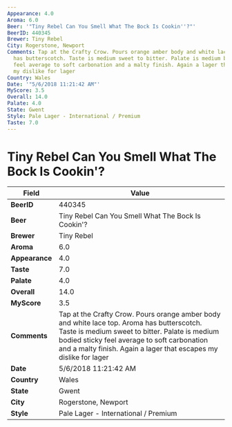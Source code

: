 ```yaml
---
Appearance: 4.0
Aroma: 6.0
Beer: '"Tiny Rebel Can You Smell What The Bock Is Cookin''?"'
BeerID: 440345
Brewer: Tiny Rebel
City: Rogerstone, Newport
Comments: Tap at the Crafty Crow. Pours orange amber body and white lace top. Aroma
  has butterscotch. Taste is medium sweet to bitter. Palate is medium bodied sticky
  feel average to soft carbonation and a malty finish. Again a lager that escapes
  my dislike for lager
Country: Wales
Date: '"5/6/2018 11:21:42 AM"'
MyScore: 3.5
Overall: 14.0
Palate: 4.0
State: Gwent
Style: Pale Lager - International / Premium
Taste: 7.0
---
```


# Tiny Rebel Can You Smell What The Bock Is Cookin'?

| Field         | Value |
|---------------|-------|
| **BeerID** | 440345 |
| **Beer** | Tiny Rebel Can You Smell What The Bock Is Cookin'? |
| **Brewer** | Tiny Rebel |
| **Aroma** | 6.0 |
| **Appearance** | 4.0 |
| **Taste** | 7.0 |
| **Palate** | 4.0 |
| **Overall** | 14.0 |
| **MyScore** | 3.5 |
| **Comments** | Tap at the Crafty Crow. Pours orange amber body and white lace top. Aroma has butterscotch. Taste is medium sweet to bitter. Palate is medium bodied sticky feel average to soft carbonation and a malty finish. Again a lager that escapes my dislike for lager |
| **Date** | 5/6/2018 11:21:42 AM |
| **Country** | Wales |
| **State** | Gwent |
| **City** | Rogerstone, Newport |
| **Style** | Pale Lager - International / Premium |
